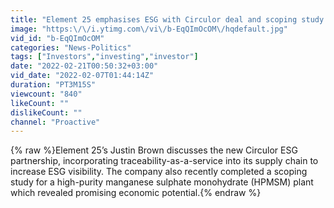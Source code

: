 ```yaml
---
title: "Element 25 emphasises ESG with Circulor deal and scoping study for manganese processing plant"
image: "https:\/\/i.ytimg.com\/vi\/b-EqQImOcOM\/hqdefault.jpg"
vid_id: "b-EqQImOcOM"
categories: "News-Politics"
tags: ["Investors","investing","investor"]
date: "2022-02-21T00:50:32+03:00"
vid_date: "2022-02-07T01:44:14Z"
duration: "PT3M15S"
viewcount: "840"
likeCount: ""
dislikeCount: ""
channel: "Proactive"
---
```

{% raw %}Element 25’s Justin Brown discusses the new Circulor ESG partnership, incorporating traceability-as-a-service into its supply chain to increase ESG visibility. The company also recently completed a scoping study for a high-purity manganese sulphate monohydrate (HPMSM) plant which revealed promising economic potential.{% endraw %}
